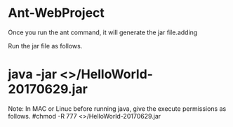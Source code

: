 # Ant-WebProject

Once you run the ant command, it will generate the jar file.adding

Run the jar file as follows.
# java -jar <<Path to Jar file>>/HelloWorld-20170629.jar

Note: In MAC or Linuc before running java, give the execute permissions as follows.
#chmod -R 777 <<Path to Jar file>>/HelloWorld-20170629.jar

